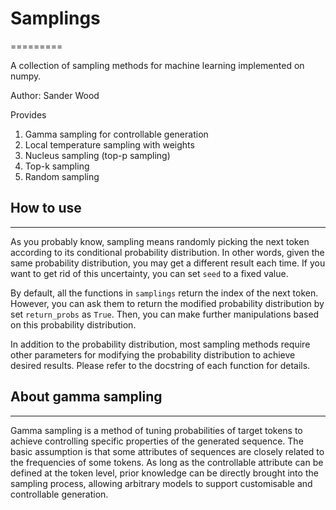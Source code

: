 # Samplings
=========

A collection of sampling methods for machine learning implemented on numpy.

Author: Sander Wood

Provides
  1. Gamma sampling for controllable generation
  2. Local temperature sampling with weights
  3. Nucleus sampling (top-p sampling)
  4. Top-k sampling
  5. Random sampling

## How to use
----------
As you probably know, sampling means randomly picking the next token according 
to its conditional probability distribution. In other words, given the same 
probability distribution, you may get a different result each time. If you 
want to get rid of this uncertainty, you can set `seed` to a fixed value.

By default, all the functions in `samplings` return the index of the next token.
However, you can ask them to return the modified probability distribution by set 
`return_probs` as `True`. Then, you can make further manipulations based on this 
probability distribution.

In addition to the probability distribution, most sampling methods require other
parameters for modifying the probability distribution to achieve desired results.
Please refer to the docstring of each function for details.

## About gamma sampling
----------------------
Gamma sampling is a method of tuning probabilities of target tokens to achieve 
controlling specific properties of the generated sequence. The basic assumption is 
that some attributes of sequences are closely related to the frequencies of some tokens. 
As long as the controllable attribute can be defined at the token level, prior knowledge 
can be directly brought into the sampling process, allowing arbitrary models to support 
customisable and controllable generation.
